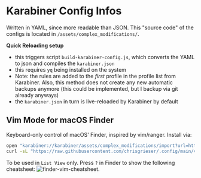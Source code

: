 # Karabiner Config Infos
Written in YAML, since more readable than JSON. This "source code" of the configs is located in `/assets/complex_modifications/`.

__Quick Reloading setup__
- this triggers script `build-karabiner-config.js`, which converts the YAML to json and compiles the `karabiner.json`
- this requires `yq` being installed on the system
- Note: the rules are added to the *first* profile in the profile list from Karabiner. Also, this method does not create any new automatic backups anymore (this could be implemented, but I backup via git already anyways)
- the `karabiner.json` in turn is live-reloaded by Karabiner by default


## Vim Mode for macOS Finder

Keyboard-only control of macOS' Finder, inspired by vim/ranger. Install via:

```bash
open "karabiner://karabiner/assets/complex_modifications/import?url=https://raw.githubusercontent.com/chrisgrieser/.config/main/karabiner/assets/finder-vim.json"
curl -sL "https://raw.githubusercontent.com/chrisgrieser/.config/main/visualized-keyboard-layout/macos-finder-vim-mode.png" -o "$HOME/.config/karabiner/assets/macos-finder-vim-mode.png"
```

To be used in `List View` only. Press `?` in Finder to show the following cheatsheet:
![finder-vim-cheatsheet](/assets/macos-finder-vim-mode.png).
